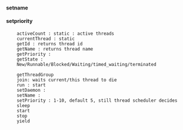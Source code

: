 #### setname



#### setpriority


        activeCount : static : active threads
        currentThread : static
        getId : returns thread id
        getName	: returns thread name 
        getPriority : 
        getState : 
        New/Runnable/Blocked/Waiting/timed_waiting/terminated

        getThreadGroup
        join: waits current/this thread to die
        run : start 
        setDaemon : 
        setName : 
        setPriority : 1-10, default 5, still thread scheduler decides
        sleep
        start 
        stop
        yield
